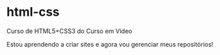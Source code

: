 # html-css
 Curso de HTML5+CSS3 do Curso em Video

 Estou aprendendo a criar sites e agora vou gerenciar meus repositórios!
